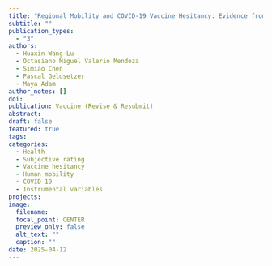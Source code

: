 ```yaml
---
title: "Regional Mobility and COVID-19 Vaccine Hesitancy: Evidence from China"
subtitle: ""
publication_types:
  - "3"
authors:
  - Huaxin Wang-Lu
  - Octasiano Miguel Valerio Mendoza
  - Simiao Chen
  - Pascal Geldsetzer
  - Maya Adam
author_notes: []
doi:
publication: Vaccine (Revise & Resubmit)
abstract:
draft: false
featured: true
tags:
categories:
  - Health
  - Subjective rating
  - Vaccine hesitancy
  - Human mobility
  - COVID-19
  - Instrumental variables
projects:
image:
  filename:
  focal_point: CENTER
  preview_only: false
  alt_text: ""
  caption: ""
date: 2025-04-12
---
```

